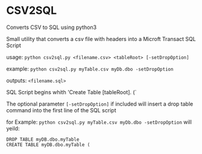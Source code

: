 # CSV2SQL
Converts CSV to SQL using python3

Small utility that converts a csv file with headers into a Microft Transact SQL Script


usage:  `python csv2sql.py <filename.csv> <tableRoot> [-setDropOption]`

example: `python csv2sql.py myTable.csv myDb.dbo -setDropOption`

outputs: `<filename.sql>`

SQL Script begins whith 'Create Table [tableRoot].<filename> (`


The optional parameter `[-setDropOption]` if included will insert a drop table command into the first line of the SQL script

for Example: `python csv2sql.py myTable.csv myDb.dbo -setDropOption` will yeild:

```
DROP TABLE myDB.dbo.myTable
CREATE TABLE myDB.dbo.myTable (
```
